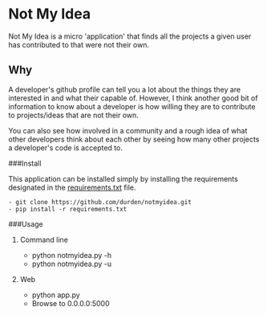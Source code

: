 # Not My Idea

Not My Idea is a micro 'application' that finds all the projects a given user
has contributed to that were not their own.

## Why

A developer's github profile can tell you a lot about the things they are
interested in and what their capable of.  However, I think another good bit of
information to know about a developer is how willing they are to contribute to
projects/ideas that are not their own.

You can also see how involved in a community and a rough idea of what other
developers think about each other by seeing how many other projects a
developer's code is accepted to.

###Install

This application can be installed simply by installing the requirements
designated in the
[requirements.txt](https://github.com/durden/notmyidea/blob/master/requirements.txt)
file.

    - git clone https://github.com/durden/notmyidea.git
    - pip install -r requirements.txt


###Usage

1. Command line

    - python notmyidea.py -h
    - python notmyidea.py -u <username>

2. Web

    - python app.py
    - Browse to 0.0.0.0:5000
